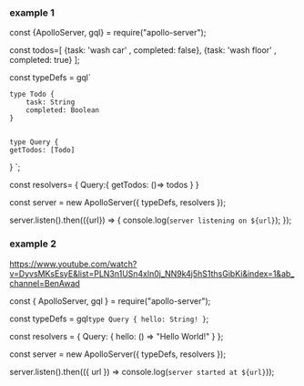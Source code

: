 ### example 1

const {ApolloServer, gql} = require("apollo-server");


const todos=[
    {task: 'wash car' , completed: false},
    {task: 'wash floor' , completed: true}
];


const typeDefs = gql`

    type Todo {
        task: String
        completed: Boolean
    }


    type Query {
    getTodos: [Todo]
  }
`;

const resolvers= {
    Query:{
        getTodos: ()=> todos
    }
}


const server = new ApolloServer({
    typeDefs,
    resolvers
});

server.listen().then(({url}) => {
    console.log(`server listening on ${url}`);
});



### example 2
https://www.youtube.com/watch?v=DyvsMKsEsyE&list=PLN3n1USn4xln0j_NN9k4j5hS1thsGibKi&index=1&ab_channel=BenAwad

const { ApolloServer, gql } = require("apollo-server");

const typeDefs = gql`
  type Query {
    hello: String!
  }
`;

const resolvers = {
  Query: {
    hello: () => "Hello World!"
  }
};

const server = new ApolloServer({ typeDefs, resolvers });

server.listen().then(({ url }) => console.log(`server started at ${url}`));
